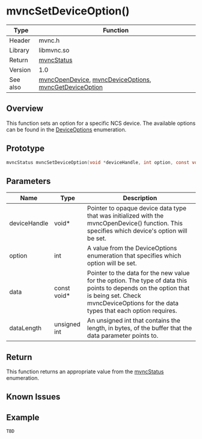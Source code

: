 # mvncSetDeviceOption()

Type|Function
------------ | -------------
Header|mvnc.h
Library| libmvnc.so
Return|[mvncStatus](mvncStatus.md)
Version|1.0
See also|[mvncOpenDevice](mvncOpenDevice.md), [mvncDeviceOptions](mvncDeviceOptions.md), [mvncGetDeviceOption](mvncGetDeviceOption.md)

## Overview
This function sets an option for a specific NCS device.  The available options can be found in the [DeviceOptions](mvncDeviceOptions.md) enumeration.

## Prototype

```C
mvncStatus mvncSetDeviceOption(void *deviceHandle, int option, const void *data, unsigned int datalength);
```
## Parameters

Name|Type|Description
----|----|-----------
deviceHandle|void\*|Pointer to opaque device data type that was initialized with the mvncOpenDevice() function.  This specifies which device's option will be set.
option|int|A value from the DeviceOptions enumeration that specifies which option will be set.
data|const void\*|Pointer to the data for the new value for the option.  The type of data this points to depends on the option that is being set.  Check mvncDeviceOptions for the data types that each option requires.
dataLength|unsigned int| An unsigned int that contains the length, in bytes, of the buffer that the data parameter points to.

## Return
This function returns an appropriate value from the [mvncStatus](mvncStatus.md) enumeration.

## Known Issues

## Example
```C
TBD
```

